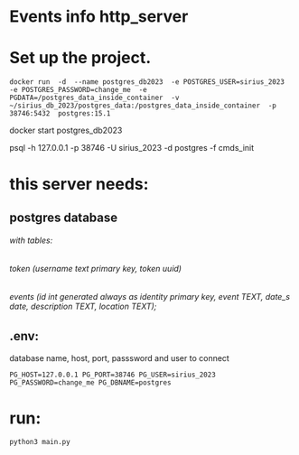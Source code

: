 # Events info http_server

# Set up the project.

`docker run  -d 
        --name postgres_db2023 
        -e POSTGRES_USER=sirius_2023 
        -e POSTGRES_PASSWORD=change_me 
        -e PGDATA=/postgres_data_inside_container 
        -v ~/sirius_db_2023/postgres_data:/postgres_data_inside_container 
        -p 38746:5432 
        postgres:15.1`

docker start postgres_db2023

psql -h 127.0.0.1 -p 38746 -U sirius_2023 -d postgres -f cmds_init
# this server needs:

## postgres database
###### with tables: 
###### token (username text primary key, token uuid)
######  events (id int generated always as identity primary key, event TEXT, date_s date, description TEXT, location TEXT);

## .env:
database name, host, port, passsword and user to connect 

`PG_HOST=127.0.0.1
PG_PORT=38746
PG_USER=sirius_2023
PG_PASSWORD=change_me
PG_DBNAME=postgres`

# run:
    python3 main.py 